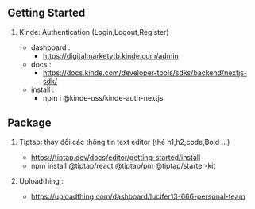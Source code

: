 ## Getting Started

1. Kinde: Authentication (Login,Logout,Register)

   - dashboard :
     - https://digitalmarketytb.kinde.com/admin
   - docs :
     - https://docs.kinde.com/developer-tools/sdks/backend/nextjs-sdk/
   - install :
     - npm i @kinde-oss/kinde-auth-nextjs

## Package

1. Tiptap: thay đổi các thông tin text editor (thẻ h1,h2,code,Bold ...)
   - https://tiptap.dev/docs/editor/getting-started/install
   - npm install @tiptap/react @tiptap/pm @tiptap/starter-kit

2. Uploadthing : 
    - https://uploadthing.com/dashboard/lucifer13-666-personal-team